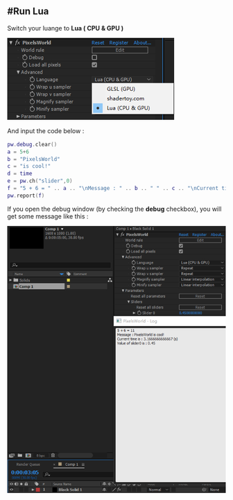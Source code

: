 #Run Lua
---

Switch your luange to **Lua ( CPU & GPU )**


![LuaMode](LuaMode.png)


And input the code below : 
```lua:hello.lua
pw.debug.clear()
a = 5+6
b = "PixelsWorld"
c = "is cool!"
d = time
e = pw.ch("slider",0)
f = "5 + 6 = " .. a .. "\nMessage : " .. b .. " " .. c .. "\nCurrent time is : " .. d .. " (s)\nValue of slider0 is : " .. e
pw.report(f)
```
If you open the debug window (by checking the **debug** checkbox), you will get some message like this : 

![LuaHelloRes](LuaHelloRes.png)